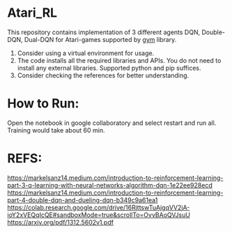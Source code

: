 # Atari_RL

This repository contains implementation of 3 different agents DQN, Double-DQN, Dual-DQN for Atari-games supported by <a href=https://gymnasium.farama.org/>gym</a> library.

1) Consider using a virtual environment for usage.
2) The code installs all the required libraries and APIs. You do not need to install any external libraries. Supported python and pip suffices.
3) Consider checking the references for better understanding.

# How to Run:
Open the notebook in google collaboratory and select restart and run all. Training would take about 60 min.

# REFS:
  https://markelsanz14.medium.com/introduction-to-reinforcement-learning-part-3-q-learning-with-neural-networks-algorithm-dqn-1e22ee928ecd
  https://markelsanz14.medium.com/introduction-to-reinforcement-learning-part-4-double-dqn-and-dueling-dqn-b349c9a61ea1
  https://colab.research.google.com/drive/16RjttswTuAjgqVV2jA-ioY2xVEQqIcQE#sandboxMode=true&scrollTo=OvvBAoQVJsuU
  https://arxiv.org/pdf/1312.5602v1.pdf
  
